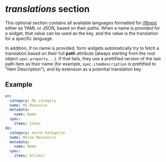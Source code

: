 # _translations_ section

This optional section contains all available languages formatted for [i18next](https://www.i18next.com/) either as YAML or JSON, based on their paths. When a name is provided for a widget, that value can be used as the key, and the value is the translation for a specific language.

In addition, if no name is provided, form widgets automatically try to fetch a translation based on their full **path** attribute (always starting from the root object `spec.property...`). If that fails, they use a prettified version of the last path item as their name (for example, `spec.itemDescription` is prettified to "Item Description"), and by extension as a potential translation key.

## Example

```yaml
en:
  category: My category
  name: My Resource
  metadata:
    name: Name
  spec:
    items: Items
de:
  category: meine Kategorie
  name: Meine Ressource
  metadata:
    name: Name
  spec:
    items: Artikel
```
